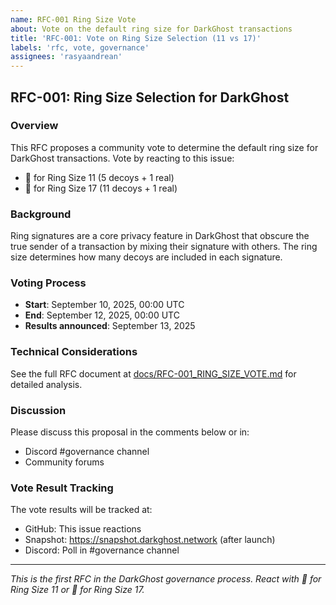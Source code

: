 ```yaml
---
name: RFC-001 Ring Size Vote
about: Vote on the default ring size for DarkGhost transactions
title: 'RFC-001: Vote on Ring Size Selection (11 vs 17)'
labels: 'rfc, vote, governance'
assignees: 'rasyaandrean'
---
```


## RFC-001: Ring Size Selection for DarkGhost

### Overview

This RFC proposes a community vote to determine the default ring size for DarkGhost transactions. Vote by reacting to this issue:

- 🚀 for Ring Size 11 (5 decoys + 1 real)
- 🎉 for Ring Size 17 (11 decoys + 1 real)

### Background

Ring signatures are a core privacy feature in DarkGhost that obscure the true sender of a transaction by mixing their signature with others. The ring size determines how many decoys are included in each signature.

### Voting Process

- **Start**: September 10, 2025, 00:00 UTC
- **End**: September 12, 2025, 00:00 UTC
- **Results announced**: September 13, 2025

### Technical Considerations

See the full RFC document at [docs/RFC-001_RING_SIZE_VOTE.md](../docs/RFC-001_RING_SIZE_VOTE.md) for detailed analysis.

### Discussion

Please discuss this proposal in the comments below or in:

- Discord #governance channel
- Community forums

### Vote Result Tracking

The vote results will be tracked at:

- GitHub: This issue reactions
- Snapshot: https://snapshot.darkghost.network (after launch)
- Discord: Poll in #governance channel

---

_This is the first RFC in the DarkGhost governance process. React with 🚀 for Ring Size 11 or 🎉 for Ring Size 17._
